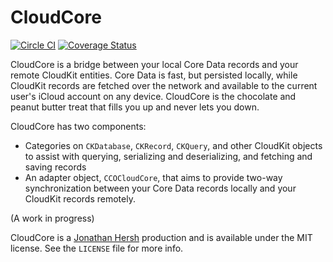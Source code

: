 # CloudCore

[![Circle CI](https://circleci.com/gh/jhersh/CloudCore.svg?style=svg)](https://circleci.com/gh/jhersh/CloudCore) [![Coverage Status](https://coveralls.io/repos/jhersh/CloudCore/badge.svg)](https://coveralls.io/r/jhersh/CloudCore)

CloudCore is a bridge between your local Core Data records and your remote CloudKit entities. Core Data is fast, but persisted locally, while CloudKit records are fetched over the network and available to the current user's iCloud account on any device. CloudCore is the chocolate and peanut butter treat that fills you up and never lets you down. 

CloudCore has two components:

- Categories on `CKDatabase`, `CKRecord`, `CKQuery`, and other CloudKit objects to assist with querying, serializing and deserializing, and fetching and saving records
- An adapter object, `CCOCloudCore`, that aims to provide two-way synchronization between your Core Data records locally and your CloudKit records remotely.

(A work in progress)

CloudCore is a [Jonathan Hersh](https://github.com/jhersh) production and is available under the MIT license. See the `LICENSE` file for more info.
